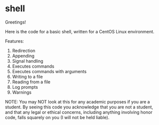 # shell
Greetings!

Here is the code for a basic shell, written for a CentOS Linux environment.

Features:
1. Redirection
2. Appending
3. Signal handling
4. Executes commands
5. Executes commands with arguments
6. Writing to a file
7. Reading from a file
8. Log prompts
9. Warnings

NOTE: You may NOT look at this for any academic purposes if you are a student. By seeing this code you acknowledge that you are not a student, and
that any legal or ethical concerns, including anything involving honor code, falls squarely on you (I will not be held liable).
